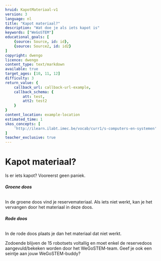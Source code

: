 ```yaml
---
hruid: KapotMateriaal-v1
version: 3
language: nl
title: "Kapot materiaal?"
description: "Wat doe je als iets kapot is"
keywords: ["WeGoSTEM"]
educational_goals: [
    {source: Source, id: id}, 
    {source: Source2, id: id2}
]
copyright: dwengo
licence: dwengo
content_type: text/markdown
available: true
target_ages: [10, 11, 12]
difficulty: 3
return_value: {
    callback_url: callback-url-example,
    callback_schema: {
        att: test,
        att2: test2
    }
}
content_location: example-location
estimated_time: 1
skos_concepts: [
    'http://ilearn.ilabt.imec.be/vocab/curr1/s-computers-en-systemen'
]
teacher_exclusive: true
---
```


# Kapot materiaal?

Is er iets kapot? Vooreerst geen paniek. 

###### **Groene doos**
In de groene doos vind je reservemateriaal. Als iets niet werkt, kan je het vervangen door het materiaal in deze doos.

###### **Rode doos**
In de rode doos plaats je dan het materiaal dat niet werkt.

Zodoende blijven de 15 robotsets voltallig en moet enkel de reservedoos aangevuld/bekeken worden door het WeGoSTEM-team. Geef je ook een seintje aan jouw WeGoSTEM-buddy?